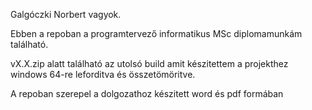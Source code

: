 Galgóczki Norbert vagyok.

Ebben a repoban a programtervező informatikus MSc diplomamunkám található.

vX.X.zip alatt található az utolsó build amit készitettem a projekthez windows 64-re leforditva és összetömöritve.

A repoban szerepel a dolgozathoz készitett word és pdf formában

